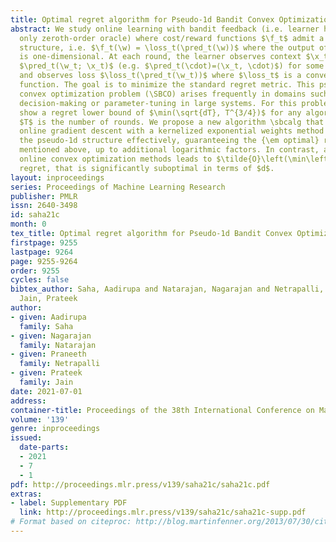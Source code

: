 ```yaml
---
title: Optimal regret algorithm for Pseudo-1d Bandit Convex Optimization
abstract: We study online learning with bandit feedback (i.e. learner has access to
  only zeroth-order oracle) where cost/reward functions $\f_t$ admit a "pseudo-1d"
  structure, i.e. $\f_t(\w) = \loss_t(\pred_t(\w))$ where the output of $\pred_t$
  is one-dimensional. At each round, the learner observes context $\x_t$, plays prediction
  $\pred_t(\w_t; \x_t)$ (e.g. $\pred_t(\cdot)=⟨\x_t, \cdot⟩$) for some $\w_t \in \mathbb{R}^d$
  and observes loss $\loss_t(\pred_t(\w_t))$ where $\loss_t$ is a convex Lipschitz-continuous
  function. The goal is to minimize the standard regret metric. This pseudo-1d bandit
  convex optimization problem (\SBCO) arises frequently in domains such as online
  decision-making or parameter-tuning in large systems. For this problem, we first
  show a regret lower bound of $\min(\sqrt{dT}, T^{3/4})$ for any algorithm, where
  $T$ is the number of rounds. We propose a new algorithm \sbcalg that combines randomized
  online gradient descent with a kernelized exponential weights method to exploit
  the pseudo-1d structure effectively, guaranteeing the {\em optimal} regret bound
  mentioned above, up to additional logarithmic factors. In contrast, applying state-of-the-art
  online convex optimization methods leads to $\tilde{O}\left(\min\left(d^{9.5}\sqrt{T},\sqrt{d}T^{3/4}\right)\right)$
  regret, that is significantly suboptimal in terms of $d$.
layout: inproceedings
series: Proceedings of Machine Learning Research
publisher: PMLR
issn: 2640-3498
id: saha21c
month: 0
tex_title: Optimal regret algorithm for Pseudo-1d Bandit Convex Optimization
firstpage: 9255
lastpage: 9264
page: 9255-9264
order: 9255
cycles: false
bibtex_author: Saha, Aadirupa and Natarajan, Nagarajan and Netrapalli, Praneeth and
  Jain, Prateek
author:
- given: Aadirupa
  family: Saha
- given: Nagarajan
  family: Natarajan
- given: Praneeth
  family: Netrapalli
- given: Prateek
  family: Jain
date: 2021-07-01
address:
container-title: Proceedings of the 38th International Conference on Machine Learning
volume: '139'
genre: inproceedings
issued:
  date-parts:
  - 2021
  - 7
  - 1
pdf: http://proceedings.mlr.press/v139/saha21c/saha21c.pdf
extras:
- label: Supplementary PDF
  link: http://proceedings.mlr.press/v139/saha21c/saha21c-supp.pdf
# Format based on citeproc: http://blog.martinfenner.org/2013/07/30/citeproc-yaml-for-bibliographies/
---
```

